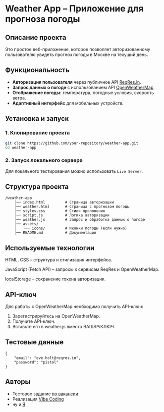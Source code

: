 # Weather App – Приложение для прогноза погоды

## Описание проекта

Это простое веб-приложение, которое позволяет авторизованному пользователю увидеть прогноз погоды в Москве на текущий день.

## Функциональность

- **Авторизация пользователя** через публичное API [ReqRes.in](https://reqres.in).
- **Запрос данных о погоде** с использованием API [OpenWeatherMap](https://openweathermap.org/api).
- **Отображение погоды**: температура, погодные условия, скорость ветра.
- **Адаптивный интерфейс** для мобильных устройств.

## Установка и запуск

### 1. **Клонирование проекта**

```bash
git clone https://github.com/your-repository/weather-app.git
cd weather-app
```

### 2. Запуск локального сервера

Для локального тестирования можно использовать `Live Server`.

## Структура проекта

```
/weather-app
    │── index.html         # Страница авторизации
    │── weather.html       # Страница с прогнозом погоды
    │── styles.css         # Стили приложения
    │── script.js          # Логика авторизации
    │── weather.js         # Запрос и обработка данных о погоде
    │── assets/
    │   └── icons/         # Иконки погоды (если нужно)
    │── README.md          # Документация
```

## Используемые технологии

HTML, CSS – структура и стилизация интерфейса.

JavaScript (Fetch API) – запросы к сервисам ReqRes и OpenWeatherMap.

localStorage – сохранение токена авторизации.

## API-ключ

Для работы с OpenWeatherMap необходимо получить API-ключ:

1. Зарегистрируйтесь на OpenWeatherMap.
2. Получите API-ключ.
3. Вставьте его в weather.js вместо ВАШ*API*КЛЮЧ.

## Тестовые данные

```
{
    "email": "eve.holt@reqres.in",
    "password": "pistol"
}
```

## Авторы

- Тестовое задание [по вакансии](https://yaroslavl.hh.ru/vacancy/120663001)
- Реализация [Vibe Coding](https://copilot.microsoft.com/)
- ну и [Я](https://asrbacr.github.io)
